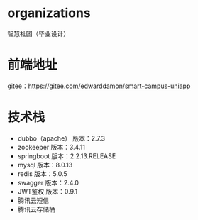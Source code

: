 # organizations
智慧社团（毕业设计）

# 前端地址
gitee：https://gitee.com/edwarddamon/smart-campus-uniapp

# 技术栈
- dubbo（apache） 版本：2.7.3
- zookeeper 版本：3.4.11
- springboot 版本：2.2.13.RELEASE
- mysql 版本：8.0.13
- redis 版本：5.0.5
- swagger 版本：2.4.0
- JWT鉴权 版本：0.9.1
- 腾讯云短信
- 腾讯云存储桶
